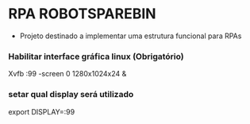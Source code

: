 # RPA ROBOTSPAREBIN

- Projeto destinado a implementar uma estrutura funcional para RPAs

### Habilitar interface gráfica linux (Obrigatório)
Xvfb :99 -screen 0 1280x1024x24 & 

### setar qual display será utilizado
export DISPLAY=:99
